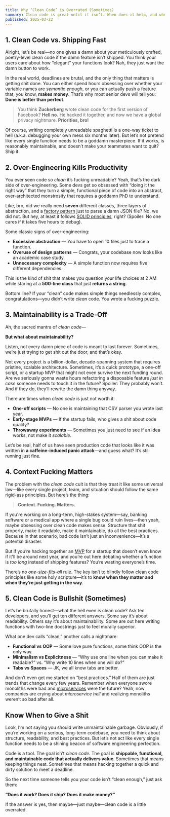 ```yaml
---
title: Why ‘Clean Code’ is Overrated (Sometimes)
summary: Clean code is great—until it isn’t. When does it help, and when is it just over-engineered bullshit?
published: 2025-03-22
---
```


## 1. Clean Code vs. Shipping Fast

Alright, let’s be real—no one gives a damn about your meticulously crafted, poetry-level clean code if the damn feature isn’t shipped. You think your users care about how “elegant” your functions look? Nah, they just want the damn button to work.

In the real world, deadlines are brutal, and the only thing that matters is getting shit done. You can either spend hours obsessing over whether your variable names are _semantic enough_, or you can actually push a feature that, you know, **makes money**. That’s why most senior devs will tell you: **Done is better than perfect**.

> You think **Zuckerberg** wrote clean code for the first version of Facebook? **Hell no.** He hacked it together, and now we have a global privacy nightmare. **Priorities, bro!**

Of course, writing completely unreadable spaghetti is a one-way ticket to hell (a.k.a. debugging your own mess six months later). But let’s not pretend like every single function needs to be a goddamn masterpiece. If it works, is reasonably maintainable, and doesn’t make your teammates want to quit? Ship it.

## 2. Over-Engineering Kills Productivity

You ever seen code so _clean_ it’s fucking unreadable? Yeah, that’s the dark side of over-engineering. Some devs get so obsessed with “doing it the right way” that they turn a simple, functional piece of code into an abstract, over-architected monstrosity that requires a goddamn PhD to understand.

Like, bro, did we really need **seven** different classes, three layers of abstraction, and a [factory pattern](https://refactoring.guru/design-patterns/factory-method) just to parse a damn JSON file? No, we did not. But hey, at least it follows [SOLID principles](https://en.wikipedia.org/wiki/SOLID), right? (Spoiler: No one cares if it takes five hours to debug).

Some classic signs of over-engineering:

- **Excessive abstraction** — You have to open 10 files just to trace a function.
- **Overuse of design patterns** — Congrats, your codebase now looks like an academic case study.
- **Unnecessary complexity** — A simple function now requires five different dependencies.

This is the kind of shit that makes you question your life choices at 2 AM while staring at a **500-line class** that just **returns a string**.

Bottom line? If your “clean” code makes simple things needlessly complex, congratulations—you didn’t write _clean_ code. You wrote a fucking puzzle.

## 3. Maintainability is a Trade-Off

Ah, the sacred mantra of _clean code_—

**But what about maintainability?**

Listen, not every damn piece of code is meant to last forever. Sometimes, we’re just trying to get shit out the door, and that’s okay.

Not every project is a billion-dollar, decade-spanning system that requires pristine, scalable architecture. Sometimes, it’s a quick prototype, a one-off script, or a startup MVP that might not even survive the next funding round. Are we seriously gonna waste hours refactoring a disposable feature _just in case_ someone needs to touch it in the future? Spoiler: They probably won’t. And if they do, they’ll rewrite the damn thing anyway.

There are times when _clean code_ is just not worth it:

- **One-off scripts** — No one is maintaining that CSV parser you wrote last year.
- **Early-stage MVPs** — If the startup fails, who gives a shit about code quality?
- **Throwaway experiments** — Sometimes you just need to see if an idea works, not make it _scalable_.

Let’s be real, half of us have seen production code that looks like it was written in **a caffeine-induced panic attack**—and guess what? It’s still running just fine.

## 4. Context Fucking Matters

The problem with the _clean code_ cult is that they treat it like some universal law—like every single project, team, and situation should follow the same rigid-ass principles. But here’s the thing:

> **Context. Fucking. Matters.**

If you're working on a long-term, high-stakes system—say, banking software or a medical app where a single bug could ruin lives—then yeah, maybe obsessing over clean code makes sense. Structure that shit properly, make it readable, make it maintainable, do all the best practices. Because in that scenario, bad code isn’t just an inconvenience—it’s a potential disaster.

But if you’re hacking together an [MVP](https://www.productplan.com/glossary/minimum-viable-product/) for a startup that doesn’t even know if it'll be around next year, and you’re out here debating whether a function is _too long_ instead of shipping features? You’re wasting everyone’s time.

There’s no _one-size-fits-all_ rule. The key isn’t to blindly follow clean code principles like some holy scripture—it’s to **know when they matter and when they’re just getting in the way**.

## 5. Clean Code is Bullshit (Sometimes)

Let’s be brutally honest—what the hell even _is_ clean code? Ask ten developers, and you’ll get ten different answers. Some say it’s about readability. Others say it’s about maintainability. Some are out here writing functions with two-line docstrings just to feel morally superior.

What one dev calls “clean,” another calls a nightmare:

- **Functional vs OOP** — Some love pure functions, some think OOP is the only way.
- **Minimalism vs Explicitness** — “Why use one line when you can make it readable?” vs. “Why write 10 lines when one will do?”
- **Tabs vs Spaces** — JK, we all know tabs are better.

And don’t even get me started on “best practices.” Half of them are just trends that change every few years. Remember when everyone swore monoliths were bad and [microservices](https://martinfowler.com/articles/microservices.html) were the future? Yeah, now companies are crying about _microservice hell_ and realizing monoliths weren’t so bad after all.

## Know When to Give a Shit

Look, I’m not saying you should write unmaintainable garbage. Obviously, if you’re working on a serious, long-term codebase, you need to think about structure, readability, and best practices. But let’s not act like every single function needs to be a shining beacon of software engineering perfection.

Code is a tool. The goal isn’t _clean code_. The goal is **shippable, functional, and maintainable code that actually delivers value**. Sometimes that means keeping things neat. Sometimes that means hacking together a quick and dirty solution to meet a deadline.

So the next time someone tells you your code isn’t “clean enough,” just ask them:

**“Does it work? Does it ship? Does it make money?”**

If the answer is yes, then maybe—just maybe—clean code is a little overrated.
